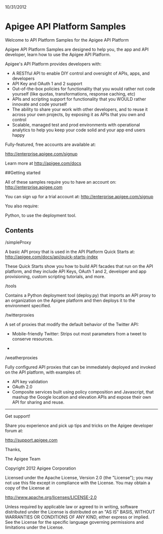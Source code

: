 10/31/2012

# Apigee API Platform Samples

Welcome to API Platform Samples for the Apigee API Platform

Apigee API Platform Samples are designed to help you, the app and
API developer, learn how to use the Apigee API Platform.

Apigee's API Platform provides developers with:

- A RESTful API to enable DIY control and oversight of APIs, 
  apps, and developers 
- API Key and OAuth 1 and 2 support
- Out-of-the-box policies for functionality that you would rather
  not code yourself (like quotas, transformations, response
  caching, etc)
- APIs and scripting support for functionality that you WOULD 
  rather innovate and code yourself
- The ability to share your work with other developers, and to 
  reuse it across your own projects, by exposing it as
  APIs that you own and control
- Scalable, managed test and prod environments with operational 
  analytics to help you keep your code solid and your app 
  end users happy

Fully-featured, free accounts are available at:

<http://enterprise.apigee.com/signup>

Learn more at <http://apigee.com/docs>


##Getting started

All of these samples require you to have an account on:
<http://enterprise.apigee.com>

You can sign up for a trial account at:
<http://enterprise.apigee.com/signup>

You also require:

Python, to use the deployment tool.

## Contents

/simpleProxy

A basic API proxy that is used in the API Platform Quick Starts at:
http://apigee.com/docs/api/quick-starts-index

These Quick Starts show you how to build API facades that run on the 
API platform, and they include API Keys, OAuth 1 and 2, developer
and app provisioning, custom scripting tutorials, and more.

/tools

Contains a Python deployment tool (deploy.py) that imports an API proxy to an
organization on the Apigee platform and then deploys it to the environment
specified.

/twitterproxies

A set of proxies that modify the default behavior of the Twitter API:

* Mobile-friendly Twitter: Strips out most parameters from a tweet to
conserve resources.

* 


/weatherproxies

Fully configured API proxies that can be immediately deployed and
invoked on the API platform, with examples of:

* API key validation
* OAuth 2.0
* Composite services built using policy composition and Javascript, that 
  mashup the Google location and elevation APIs and expose their own 
  API for sharing and reuse.

----------------------------
Get support! 

Share you experience and pick up tips and tricks
on the Apigee developer forum at:

<http://support.apigee.com>

Thanks,

The Apigee Team 

Copyright 2012 Apigee Corporation

Licensed under the Apache License, Version 2.0 (the "License"); you may 
not use this file except in compliance with the License. You may obtain 
a copy of the License at

http://www.apache.org/licenses/LICENSE-2.0

Unless required by applicable law or agreed to in writing, software
distributed under the License is distributed on an "AS IS" BASIS,
WITHOUT WARRANTIES OR CONDITIONS OF ANY KIND, either express or implied.
See the License for the specific language governing permissions and
limitations under the License.


